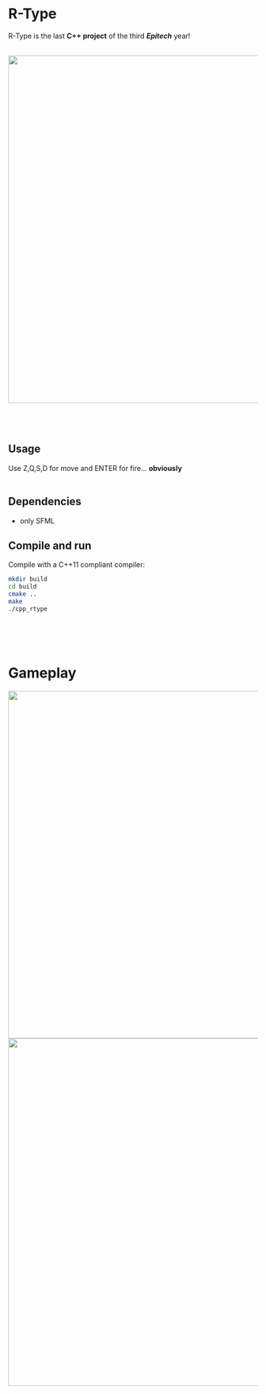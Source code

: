# R-Type
R-Type is the last **C++ project** of the third **_Epitech_** year!
<br>
<br>

<img src="https://user-images.githubusercontent.com/37185476/55369404-b95bcd00-54f6-11e9-9c87-5cec50dae2a6.gif" width="700">
<br>
<br>
<br>
<br>

## Usage
Use Z,Q,S,D for move and ENTER for fire... **obviously**
<br>
<br>


## Dependencies
* only SFML


## Compile and run
Compile with a C++11 compliant compiler:
```sh
mkdir build
cd build
cmake ..
make
./cpp_rtype
```
<br>
<br>
<br>


# Gameplay
<img src="https://user-images.githubusercontent.com/37185476/55369438-d98b8c00-54f6-11e9-8314-250069f932e5.gif" width="700">
<img src="https://user-images.githubusercontent.com/37185476/55369468-f922b480-54f6-11e9-9508-af881367e976.gif" width="700">
